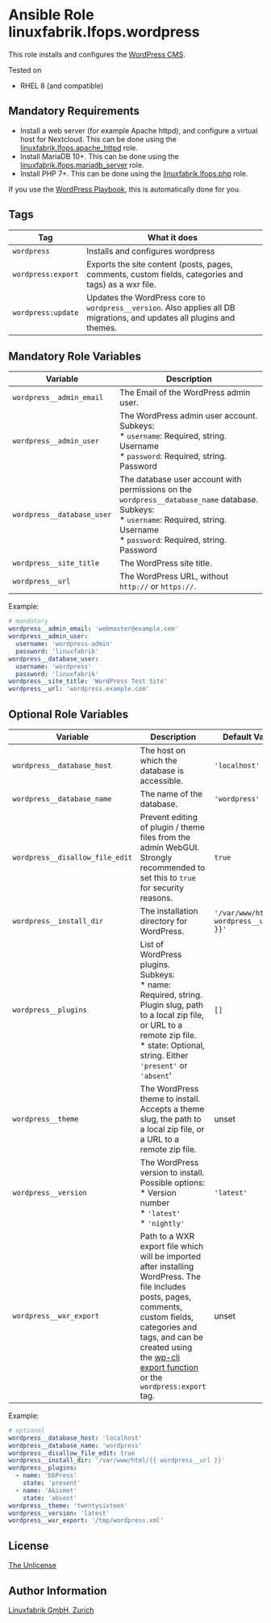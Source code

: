# Ansible Role linuxfabrik.lfops.wordpress

This role installs and configures the [WordPress CMS](https://wordpress.com/).

Tested on

* RHEL 8 (and compatible)


## Mandatory Requirements

* Install a web server (for example Apache httpd), and configure a virtual host for Nextcloud. This can be done using the [linuxfabrik.lfops.apache_httpd](https://github.com/Linuxfabrik/lfops/tree/main/roles/apache_httpd) role.
* Install MariaDB 10+. This can be done using the [linuxfabrik.lfops.mariadb_server](https://github.com/Linuxfabrik/lfops/tree/main/roles/mariadb_server) role.
* Install PHP 7+. This can be done using the [linuxfabrik.lfops.php](https://github.com/Linuxfabrik/lfops/tree/main/roles/php) role.

If you use the [WordPress Playbook](https://github.com/Linuxfabrik/lfops/blob/main/playbooks/wordpress.yml), this is automatically done for you.


## Tags

| Tag                | What it does                                                                                                            |
| ---                | ------------                                                                                                            |
| `wordpress`        | Installs and configures wordpress                                                                                       |
| `wordpress:export` | Exports the site content (posts, pages, comments, custom fields, categories and tags) as a wxr file.                    |
| `wordpress:update` | Updates the WordPress core to `wordpress__version`. Also applies all DB migrations, and updates all plugins and themes. |


## Mandatory Role Variables

| Variable | Description |
| -------- | ----------- |
| `wordpress__admin_email` | The Email of the WordPress admin user. |
| `wordpress__admin_user` | The WordPress admin user account. Subkeys:<br> * `username`: Required, string. Username<br> * `password`: Required, string. Password |
| `wordpress__database_user` | The database user account with permissions on the `wordpress__database_name` database. Subkeys:<br> * `username`: Required, string. Username<br> * `password`: Required, string. Password |
| `wordpress__site_title` | The WordPress site title. |
| `wordpress__url` | The WordPress URL, without `http://` or `https://`.  |

Example:
```yaml
# mandatory
wordpress__admin_email: 'webmaster@example.com'
wordpress__admin_user:
  username: 'wordpress-admin'
  password: 'linuxfabrik'
wordpress__database_user:
  username: 'wordpress'
  password: 'linuxfabrik'
wordpress__site_title: 'WordPress Test Site'
wordpress__url: 'wordpress.example.com'
```


## Optional Role Variables

| Variable | Description | Default Value |
| -------- | ----------- | ------------- |
| `wordpress__database_host` | The host on which the database is accessible. | `'localhost'` |
| `wordpress__database_name` | The name of the database. | `'wordpress'` |
| `wordpress__disallow_file_edit` | Prevent editing of plugin / theme files from the admin WebGUI. Strongly recommended to set this to `true` for security reasons. | `true` |
| `wordpress__install_dir` | The installation directory for WordPress. | `'/var/www/html/{{ wordpress__url }}'` |
| `wordpress__plugins` | List of WordPress plugins. Subkeys: <br> * name: Required, string. Plugin slug, path to a local zip file, or URL to a remote zip file. <br> * state: Optional, string. Either `'present'` or `'absent`' | `[]` |
| `wordpress__theme` | The WordPress theme to install. Accepts a theme slug, the path to a local zip file, or a URL to a remote zip file. | unset |
| `wordpress__version` | The WordPress version to install. Possible options: <br> * Version number <br> * `'latest'` <br> * `'nightly'` | `'latest'` |
| `wordpress__wxr_export` | Path to a WXR export file which will be imported after installing WordPress. The file includes posts, pages, comments, custom fields, categories and tags, and can be created using the [wp-cli export function](https://developer.wordpress.org/cli/commands/export/) or the `wordpress:export` tag. | unset |

Example:
```yaml
# optional
wordpress__database_host: 'localhost'
wordpress__database_name: 'wordpress'
wordpress__disallow_file_edit: true
wordpress__install_dir: '/var/www/html/{{ wordpress__url }}'
wordpress__plugins:
  - name: 'bbPress'
    state: 'present'
  - name: 'Akismet'
    state: 'absent'
wordpress__theme: 'twentysixteen'
wordpress__version: 'latest'
wordpress__wxr_export: '/tmp/wordpress.xml'
```


## License

[The Unlicense](https://unlicense.org/)


## Author Information

[Linuxfabrik GmbH, Zurich](https://www.linuxfabrik.ch)
